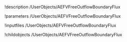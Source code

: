!description /UserObjects/AEFVFreeOutflowBoundaryFlux

!parameters /UserObjects/AEFVFreeOutflowBoundaryFlux

!inputfiles /UserObjects/AEFVFreeOutflowBoundaryFlux

!childobjects /UserObjects/AEFVFreeOutflowBoundaryFlux
